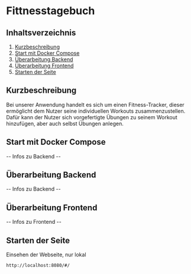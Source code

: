 Fittnesstagebuch
==============================

Inhaltsverzeichnis
------------------

 1. [Kurzbeschreibung](#kurzbeschreibung)
 1. [Start mit Docker Compose](#start-mit-docker-compose)
 1. [Überarbeitung Backend](#überarbeitung-backend)
 1. [Überarbeitung Frontend](#überarbeitung-frontend)
 1. [Starten der Seite](#starten-der-seite)

Kurzbeschreibung
----------------

Bei unserer Anwendung handelt es sich um einen Fitness-Tracker, dieser ermöglicht
dem Nutzer seine individuellen Workouts zusammenzustellen. Dafür kann der Nutzer
sich vorgefertigte Übungen zu seinem Workout hinzufügen, aber auch selbst Übungen
anlegen.

Start mit Docker Compose
------------------------

-- Infos zu Backend --

Überarbeitung Backend
------------------------
-- Infos zu Backend --

Überarbeitung Frontend
------------------------
-- Infos zu Frontend --

Starten der Seite
------------------------
Einsehen der Webseite, nur lokal
```sh
http://localhost:8080/#/
```

